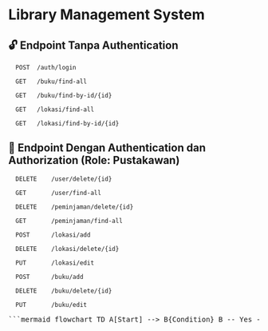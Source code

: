 
# Library Management System

## 🔓 Endpoint Tanpa Authentication

```http
  POST	/auth/login
```
```http
  GET	/buku/find-all
```
```http
  GET	/buku/find-by-id/{id}
```
```http
  GET	/lokasi/find-all
```
```http
  GET	/lokasi/find-by-id/{id}
```
## 🔐 Endpoint Dengan Authentication dan Authorization (Role: Pustakawan)
```http
  DELETE    /user/delete/{id}
```
```http
  GET	    /user/find-all
```
```http
  DELETE	/peminjaman/delete/{id}
```
```http
  GET	    /peminjaman/find-all
```
```http
  POST	    /lokasi/add
```
```http
  DELETE	/lokasi/delete/{id}
```
```http
  PUT	    /lokasi/edit
```
```http
  POST	    /buku/add
```
```http
  DELETE	/buku/delete/{id}
```
```http
  PUT	    /buku/edit
```
<pre>
```mermaid flowchart TD A[Start] --> B{Condition} B -- Yes --> C[Do something] B -- No --> D[Do something else] C --> E[End] D --> E ```
<pre>

